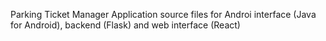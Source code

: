 Parking Ticket Manager Application source files for Androi interface (Java for Android), backend (Flask) and web interface (React)
